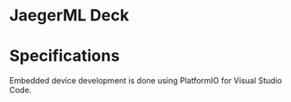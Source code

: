 # JaegerML Deck

# Specifications

Embedded device development is done using PlatformIO for Visual Studio Code.